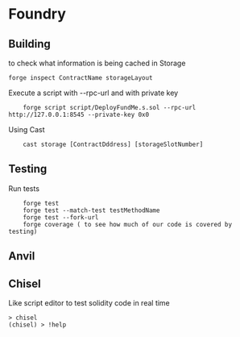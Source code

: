 # Foundry

## Building

to check what information is being cached in Storage 
```shell
forge inspect ContractName storageLayout
```
  Execute a script with --rpc-url and with private key

```shell
  	forge script script/DeployFundMe.s.sol --rpc-url http://127.0.0.1:8545 --private-key 0x0
```
Using Cast
```shell
	cast storage [ContractDddress] [storageSlotNumber]
```


## Testing
Run tests
```shell
	forge test
	forge test --match-test testMethodName
	forge test --fork-url
	forge coverage ( to see how much of our code is covered by testing) 
```
## Anvil



## Chisel
Like script editor to test solidity code in real time


``` shell
> chisel
(chisel) > !help 
```
